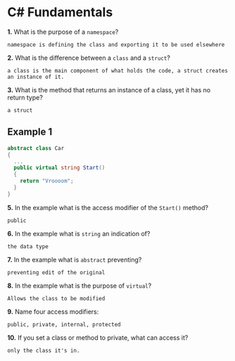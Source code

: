 # C# Fundamentals


**1.** What is the purpose of a `namespace`?
<!-- enter you answer in the space below -->
```
namespace is defining the class and exporting it to be used elsewhere
```
**2.** What is the difference between a `class` and a `struct`?
<!-- enter you answer in the space below -->
```
a class is the main component of what holds the code, a struct creates an instance of it.
```
**3.** What is the method that returns an instance of a class, yet it has no return type?
<!-- enter you answer in the space below -->
```
a struct
```
## Example 1
```c#
abstract class Car
{
  ...
  public virtual string Start()
  {
    return "Vroooom";
  }
}
```
**5.** In the example what is the access modifier of the `Start()` method?
<!-- enter you answer in the space below -->
```
public
```
**6.** In the example what is `string` an indication of?
<!-- enter you answer in the space below -->
```
the data type
```
**7.** In the example what is `abstract` preventing?
<!-- enter you answer in the space below -->
```
preventing edit of the original
```
**8.** In the example what is the purpose of `virtual`?
<!-- enter you answer in the space below -->
```
Allows the class to be modified
```
**9.** Name four access modifiers:
<!-- enter you answer in the space below -->
```
public, private, internal, protected

```
**10.** If you set a class or method to private, what can access it?
<!-- enter you answer in the space below -->
```
only the class it's in.
```